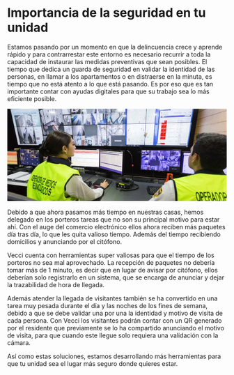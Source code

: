 <meta name="date" content="2022-2-14" />
<meta name="author" content="Camilo Ortegón" />
<meta name="pp" content="https://avatars.githubusercontent.com/u/6712411?v=4" />
<meta name="language" content="es" />
<meta name="topic" content="Seguridad" />

# Importancia de la seguridad en tu unidad

Estamos pasando por un momento en que la delincuencia crece y aprende rápido y para contrarrestar este entorno es necesario recurrir a toda la capacidad de instaurar las medidas preventivas que sean posibles. El tiempo que dedica un guarda de seguridad en validar la identidad de las personas, en llamar a los apartamentos o en distraerse en la minuta, es tiempo que no está atento a lo que está pasando. Es por eso que es tan importante contar con ayudas digitales para que su trabajo sea lo más eficiente posible.

![70;;c](https://raw.githubusercontent.com/cjortegon/vecci.co/master/blog/images/vigilancia-por-video.jpg)

Debido a que ahora pasamos más tiempo en nuestras casas, hemos delegado en los porteros tareas que no son su principal motivo para estar ahí. Con el auge del comercio electrónico ellos ahora reciben más paquetes día tras día, lo que les quita valioso tiempo. Además del tiempo recibiendo domicilios y anunciando por el citófono.

Vecci cuenta con herramientas super valiosas para que el tiempo de los porteros no sea mal aprovechado. La recepción de paquetes no debería tomar más de 1 minuto, es decir que en lugar de avisar por citófono, ellos deberían solo registrarlo en un sistema, que se encarga de anunciar y dejar la trazabilidad de hora de llegada.

Además atender la llegada de visitantes también se ha convertido en una tarea muy pesada durante el día y las noches de los fines de semana, debido a que se debe validar una por una la identidad y motivo de visita de cada persona. Con Vecci los visitantes podrán contar con un QR generado por el residente que previamente se lo ha compartido anunciando el motivo de visita, para que cuando este llegue solo requiera una validación con la cámara.

Así como estas soluciones, estamos desarrollando más herramientas para que tu unidad sea el lugar más seguro donde quieres estar.
